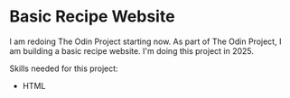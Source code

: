 # Basic Recipe Website
I am redoing The Odin Project starting now. As part of The Odin Project, I am building a basic recipe website. I'm doing this project in 2025.

Skills needed for this project:

- HTML
